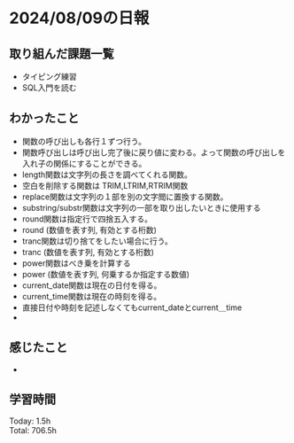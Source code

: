 # 2024/08/09の日報
## 取り組んだ課題一覧
* タイピング練習
* SQL入門を読む
## わかったこと
*  関数の呼び出しも各行１ずつ行う。
*  関数呼び出しは呼び出し完了後に戻り値に変わる。よって関数の呼び出しを入れ子の関係にすることができる。
*  length関数は文字列の長さを調べてくれる関数。
*  空白を削除する関数は TRIM,LTRIM,RTRIM関数
*  replace関数は文字列の１部を別の文字閲に置換する関数。
*  substring/substr関数は文字列の一部を取り出したいときに使用する
*  round関数は指定行で四捨五入する。
  *  round (数値を表す列, 有効とする桁数)    
*  tranc関数は切り捨てをしたい場合に行う。
  *  tranc (数値を表す列, 有効とする桁数)  
*  power関数はべき乗を計算する
  *  power (数値を表す列, 何乗するか指定する数値)
*  current_date関数は現在の日付を得る。
*  current_time関数は現在の時刻を得る。
  *  直接日付や時刻を記述しなくてもcurrent_dateとcurrent＿time
*        
## 感じたこと
* 
## 学習時間
Today: 1.5h<br>
Total: 706.5h
